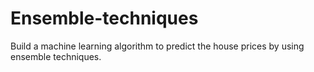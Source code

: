 # Ensemble-techniques
Build a machine learning algorithm to predict the house prices by using ensemble techniques.
